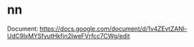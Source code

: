 # nn
Document: https://docs.google.com/document/d/1v4ZEvtZANl-UdC9lxMYSfvutHkfjn2IweFVrfcc7CWg/edit
